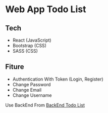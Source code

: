 <h1>Web App Todo List</h1>
<h2>Tech</h2>
<ul>
    <li>React (JavaScript)</li>
    <li>Bootstrap (CSS)</li>
    <li>SASS (CSS)</li>
</ul>
<h2>Fiture</h2>
<ul>
    <li>Authentication With Token (Login, Register)</li>
    <li>Change Password</li>
    <li>Change Email</li>
    <li>Change Username</li>
</ul>
<p>Use BackEnd From <a href="https://github.com/nexblu/todoplus-api">BackEnd Todo List</a></p>